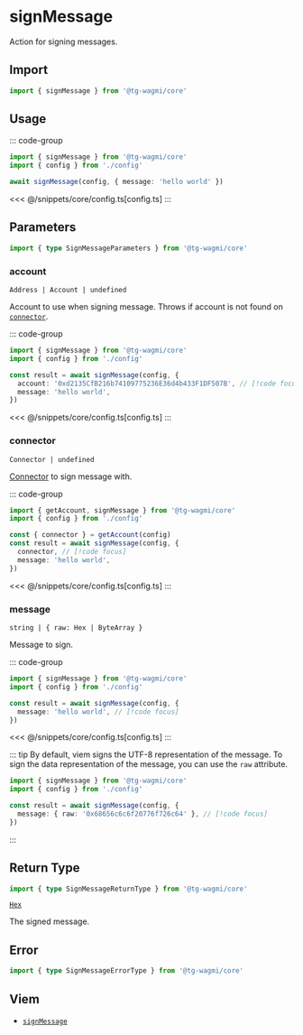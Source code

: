 <script setup>
const packageName = '@tg-wagmi/core'
const actionName = 'signMessage'
const typeName = 'SignMessage'
</script>

# signMessage

Action for signing messages.

## Import

```ts
import { signMessage } from '@tg-wagmi/core'
```

## Usage

::: code-group
```ts [index.ts]
import { signMessage } from '@tg-wagmi/core'
import { config } from './config'

await signMessage(config, { message: 'hello world' })
```
<<< @/snippets/core/config.ts[config.ts]
:::

## Parameters

```ts
import { type SignMessageParameters } from '@tg-wagmi/core'
```

### account

`Address | Account | undefined`

Account to use when signing message. Throws if account is not found on [`connector`](#connector).

::: code-group
```ts [index.ts]
import { signMessage } from '@tg-wagmi/core'
import { config } from './config'

const result = await signMessage(config, {
  account: '0xd2135CfB216b74109775236E36d4b433F1DF507B', // [!code focus]
  message: 'hello world',
})
```
<<< @/snippets/core/config.ts[config.ts]
:::

### connector

`Connector | undefined`

[Connector](/core/api/connectors) to sign message with.

::: code-group
```ts [index.ts]
import { getAccount, signMessage } from '@tg-wagmi/core'
import { config } from './config'

const { connector } = getAccount(config)
const result = await signMessage(config, {
  connector, // [!code focus]
  message: 'hello world',
})
```
<<< @/snippets/core/config.ts[config.ts]
:::

### message

`string | { raw: Hex | ByteArray }`

Message to sign.

::: code-group
```ts [index.ts]
import { signMessage } from '@tg-wagmi/core'
import { config } from './config'

const result = await signMessage(config, {
  message: 'hello world', // [!code focus]
})
```
<<< @/snippets/core/config.ts[config.ts]
:::

::: tip
By default, viem signs the UTF-8 representation of the message. To sign the data representation of the message, you can use the `raw` attribute.

```ts
import { signMessage } from '@tg-wagmi/core'
import { config } from './config'

const result = await signMessage(config, {
  message: { raw: '0x68656c6c6f20776f726c64' }, // [!code focus]
})
```
:::

## Return Type

```ts
import { type SignMessageReturnType } from '@tg-wagmi/core'
```

[`Hex`](https://viem.sh/docs/glossary/types.html#hex)

The signed message.

## Error

```ts
import { type SignMessageErrorType } from '@tg-wagmi/core'
```

<!--@include: @shared/mutation-imports.md-->

## Viem

- [`signMessage`](https://viem.sh/docs/actions/wallet/signMessage.html)
